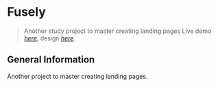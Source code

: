 # Fusely

> Another study project to master creating landing pages
> Live demo [_here_](https://excitexcite.github.io/fusely/), design [_here_](<https://www.figma.com/file/oqP0waZsYF79YQUmLpP2qO/fusely---free-landing-page-(Community)?node-id=88%3A130>).

## General Information

Another project to master creating landing pages.
